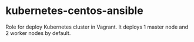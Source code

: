 # kubernetes-centos-ansible

Role for deploy Kubernetes cluster in Vagrant.
It deploys 1 master node and 2 worker nodes by default.
